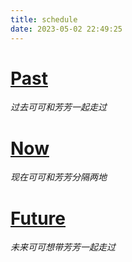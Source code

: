 ```yaml
---
title: schedule
date: 2023-05-02 22:49:25
---
```

<meta name="referrer" content="no-referrer"/>

# [**Past**](/schedule/Past/)

*过去可可和芳芳一起走过*

 # [**Now**](/schedule/Now/)

*现在可可和芳芳分隔两地*

# [**Future**](/schedule/Future/)

*未来可可想带芳芳一起走过*